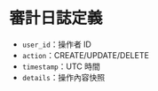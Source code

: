 # 審計日誌定義

- `user_id`：操作者 ID
- `action`：CREATE/UPDATE/DELETE
- `timestamp`：UTC 時間
- `details`：操作內容快照
